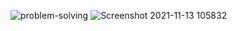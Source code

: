 ![problem-solving](https://user-images.githubusercontent.com/66865791/126983879-185dd1e2-838f-4fe3-b868-3d63fb13d827.png)
![Screenshot 2021-11-13 105832](https://user-images.githubusercontent.com/66865791/141607009-f5e05b6f-4df9-4355-815e-5cdcb135a417.png)
